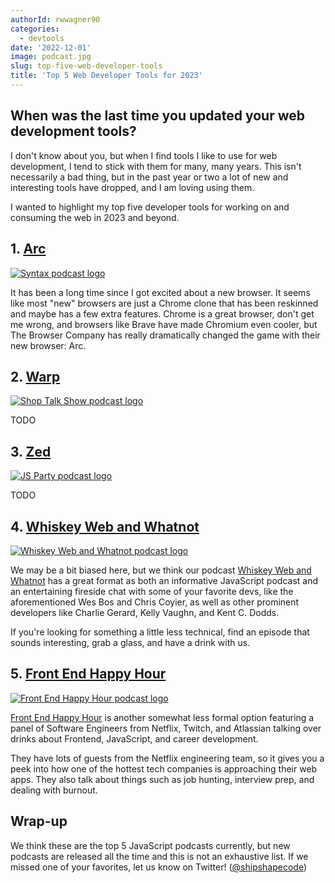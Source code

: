 ```yaml
---
authorId: rwwagner90
categories:
  - devtools
date: '2022-12-01'
image: podcast.jpg
slug: top-five-web-developer-tools
title: 'Top 5 Web Developer Tools for 2023'
---
```


## When was the last time you updated your web development tools?

I don't know about you, but when I find tools I like to use for web development,
I tend to stick with them for many, many years. This isn't necessarily a bad
thing, but in the past year or two a lot of new and interesting tools have
dropped, and I am loving using them.

I wanted to highlight my top five developer tools for working on and consuming
the web in 2023 and beyond.

## 1. [Arc](https://thebrowser.company/)

[![Syntax podcast logo](/img/blog/top-five-javascript-podcasts/syntax.png)](https://syntax.fm/)

It has been a long time since I got excited about a new browser. It seems like
most "new" browsers are just a Chrome clone that has been reskinned and maybe
has a few extra features. Chrome is a great browser, don't get me wrong, and
browsers like Brave have made Chromium even cooler, but The Browser Company has
really dramatically changed the game with their new browser: Arc.

## 2. [Warp](https://www.warp.dev/)

[![Shop Talk Show podcast logo](/img/blog/top-five-javascript-podcasts/shop-talk.png)](https://shoptalkshow.com/)

TODO

## 3. [Zed](https://zed.dev/)

[![JS Party podcast logo](/img/blog/top-five-javascript-podcasts/js-party.jpg)](https://changelog.com/jsparty)

TODO

## 4. [Whiskey Web and Whatnot](https://www.whiskeywebandwhatnot.fm/)

[![Whiskey Web and Whatnot podcast logo](/img/blog/top-five-javascript-podcasts/www.png)](https://www.whiskeywebandwhatnot.fm/)

We may be a bit biased here, but we think our podcast
[Whiskey Web and Whatnot](https://www.whiskeywebandwhatnot.fm/) has a great
format as both an informative JavaScript podcast and an entertaining fireside
chat with some of your favorite devs, like the aforementioned Wes Bos and Chris
Coyier, as well as other prominent developers like Charlie Gerard, Kelly Vaughn,
and Kent C. Dodds.

If you're looking for something a little less technical, find an episode that
sounds interesting, grab a glass, and have a drink with us.

## 5. [Front End Happy Hour](https://www.frontendhappyhour.com/)

[![Front End Happy Hour podcast logo](/img/blog/top-five-javascript-podcasts/front-end-hh.jpg)](https://www.frontendhappyhour.com/)

[Front End Happy Hour](https://www.frontendhappyhour.com/) is another somewhat
less formal option featuring a panel of Software Engineers from Netflix, Twitch,
and Atlassian talking over drinks about Frontend, JavaScript, and career
development.

They have lots of guests from the Netflix engineering team, so it gives you a
peek into how one of the hottest tech companies is approaching their web apps.
They also talk about things such as job hunting, interview prep, and dealing
with burnout.

## Wrap-up

We think these are the top 5 JavaScript podcasts currently, but new podcasts are
released all the time and this is not an exhaustive list. If we missed one of
your favorites, let us know on Twitter!
([@shipshapecode](https://twitter.com/shipshapecode))
